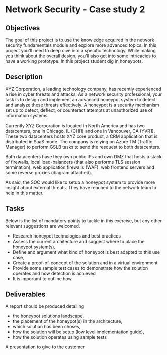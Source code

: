 # Network Security - Case study 2

## Objectives

The goal of this project is to use the knowledge acquired in the network security fundamentals module and explore more advanced topics. In this project you'll need to deep dive into a specific technology. While making you think about the overall design, you'll also get into some intricacies to have a working prototype. In this project student dig in honeypots.

## Description

XYZ Corporation, a leading technology company, has recently experienced a rise in cyber threats and attacks. As a network security professional, your task is to design and implement an advanced honeypot system to detect and analyze these threats effectively. A honeypot is a security mechanism set up to detect, deflect, or counteract attempts at unauthorized use of information systems.

Currently XYZ Corporation is located in North America and has two datacenters, one in Chicago, IL (CHI1) and one in Vancouver, CA (YVR1). These two datacenters hosts XYZ core product, a CRM application that is distributed in SaaS mode. The company is relying on Azure TM (Traffic Manager) to perform GSLB tasks to send the resquest to both datacenters.

Both datacenters have they own public IPs and own DMZ that hosts a stack of firewalls, local load-balancers (that also performs TLS session termination), web application firewalls (WAF), web frontend servers and some reverse proxies (diagram attached).

As said, the SOC would like to setup a honeypot system to provide more insight about external threats. They have reached to the network team to help in this matter.

## Tasks

Below is the list of mandatory points to tackle in this exercise, but any other relevant suggestions are welcomed.
- Research honeypot technologies and best practices
- Assess the current architecture and suggest where to place the honeypot system(s),
- Define and argument what kind of honeypot is best adapted to this use case,
- Create a proof-of-concept of the solution and in a virtual environment
- Provide some sample test cases to demonstrate how the solution operates and how detection is achieved
- It is important to outline how 

## Deliverables

A report should be produced detailing 
- the honeypot solutions landscape,
- the placement of the honeypot(s) in the architecture,
- which solution has been choses,
- how the solution will be setup (low level implementation guide),
- how the solution operates using sample tests

A presentation to give to the customer 

